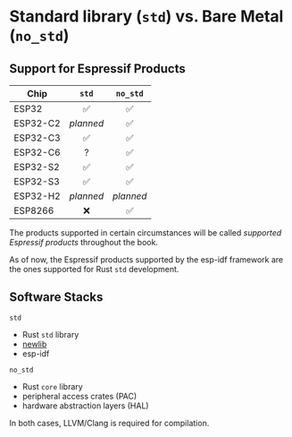 # Standard library (`std`) vs. Bare Metal (`no_std`)

## Support for Espressif Products

|   Chip   | `std` | `no_std` |
| -------- | :--------: | :---: |
|  ESP32   |     ✅      |     ✅      |
| ESP32-C2 | _planned_   |     ✅      |
| ESP32-C3 |     ✅      |     ✅      |
| ESP32-C6 |      ?      | ✅  |
| ESP32-S2 |     ✅      |     ✅      |
| ESP32-S3 |     ✅      |     ✅      |
| ESP32-H2 | _planned_   | _planned_  |
| ESP8266  |     ❌      |     ✅      |

The products supported in certain circumstances will be called _supported Espressif products_ throughout the book.

As of now, the Espressif products supported by the esp-idf framework are the ones supported for Rust `std` development.


## Software Stacks

`std`

- Rust `std` library
- [newlib][newlib-env]
- esp-idf

`no_std`

- Rust `core` library
- peripheral access crates (PAC)
- hardware abstraction layers (HAL)

In both cases, LLVM/Clang is required for compilation.

[newlib-env]: https://sourceware.org/newlib/
